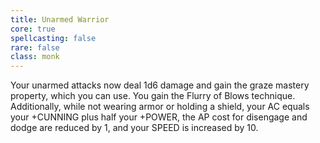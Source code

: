 ```yaml
---
title: Unarmed Warrior
core: true
spellcasting: false
rare: false
class: monk
---
```

Your unarmed attacks now deal 1d6 damage and gain the graze mastery property, which you can use. You gain the Flurry of Blows technique. Additionally, while not wearing armor or holding a shield, your AC equals your +CUNNING plus half your +POWER, the AP cost for disengage and dodge are reduced by 1, and your SPEED is increased by 10.
